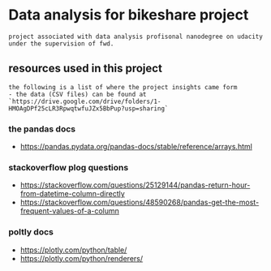 # Data analysis for bikeshare project
    project associated with data analysis profisonal nanodegree on udacity under the supervision of fwd. 

## resources used in this project
    the following is a list of where the project insights came form
    - the data (CSV files) can be found at `https://drive.google.com/drive/folders/1-HMOAgDPf25cLR3RpwqtwfuJZx5BbPup?usp=sharing`
    
### the pandas docs
- https://pandas.pydata.org/pandas-docs/stable/reference/arrays.html
### stackoverflow plog questions
- https://stackoverflow.com/questions/25129144/pandas-return-hour-from-datetime-column-directly
- https://stackoverflow.com/questions/48590268/pandas-get-the-most-frequent-values-of-a-column
### poltly docs
- https://plotly.com/python/table/
- https://plotly.com/python/renderers/